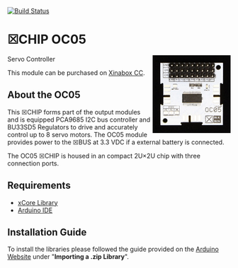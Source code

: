 [![Build Status](https://travis-ci.org/xinabox/arduino-OC05.svg?branch=master)](https://travis-ci.org/xinabox/arduino-OC05)

# ☒CHIP OC05
<img src="extras/OC05 V0.5.0.JPG" width="35%" height="auto" align="right">
Servo Controller

This module can be purchased on [Xinabox CC](https://xinabox.cc/products/OC05/).

## About the OC05
This ☒CHIP forms part of the output modules and is equipped PCA9685 I2C bus controller and BU33SD5 Regulators to drive and accurately control up to 8 servo motors. The OC05 module provides power to the ☒BUS at 3.3 VDC if a external battery is connected.

The OC05 ☒CHIP is housed in an compact 2U×2U chip with three connection ports.

## Requirements
  - [xCore Library](https://github.com/xinabox/xCore)
  - [Arduino IDE](https://www.arduino.cc/en/main/software)

## Installation Guide
To install the libraries please followed the guide provided on the [Arduino Website](https://www.arduino.cc/en/Guide/Libraries) under "**Importing a .zip Library**".


